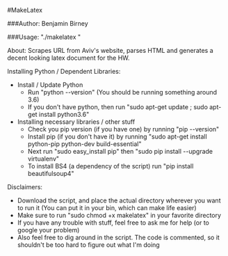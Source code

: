 #MakeLatex

###Author: Benjamin Birney

###Usage: "./makelatex <hw number>"

About: Scrapes URL from Aviv's website, parses HTML and generates a decent looking latex document for the HW.

Installing Python / Dependent Libraries:
- Install / Update Python
  - Run "python --version" (You should be running something around 3.6)
  - If you don't have python, then run "sudo apt-get update ; sudo apt-get install python3.6"
- Installing necessary libraries / other stuff
  - Check you pip version (if you have one) by running "pip --version"
  - Install pip (if you don't have it) by running "sudo apt-get install python-pip python-dev 
    build-essential"
  - Next run "sudo easy_install pip" then "sudo pip install --upgrade virtualenv"
  - To install BS4 (a dependency of the script) run "pip install beautifulsoup4"

Disclaimers:
- Download the script, and place the actual directory wherever you want to run it
  (You can put it in your bin, which can make life easier)
- Make sure to run "sudo chmod +x makelatex" in your favorite directory
- If you have any trouble with stuff, feel free to ask me for help (or to google your problem)
- Also feel free to dig around in the script. The code is commented, so it shouldn't be too 
  hard to figure out what I'm doing
